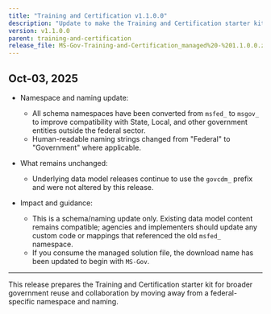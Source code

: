 ```yaml
---
title: "Training and Certification v1.1.0.0"
description: "Update to make the Training and Certification starter kit compatible outside the federal namespace: schema prefixes changed from msfed_ to msgov_ and naming updated from 'Federal' to 'Government'. Underlying data model releases remain govcdm_."
version: v1.1.0.0
parent: training-and-certification
release_file: MS-Gov-Training-and-Certification_managed%20-%201.1.0.0.zip
---
```


## Oct-03, 2025

* Namespace and naming update:
  - All schema namespaces have been converted from `msfed_` to `msgov_` to improve compatibility with State, Local, and other government entities outside the federal sector.
  - Human-readable naming strings changed from "Federal" to "Government" where applicable.

* What remains unchanged:
  - Underlying data model releases continue to use the `govcdm_` prefix and were not altered by this release.

* Impact and guidance:
  - This is a schema/naming update only. Existing data model content remains compatible; agencies and implementers should update any custom code or mappings that referenced the old `msfed_` namespace.
  - If you consume the managed solution file, the download name has been updated to begin with `MS-Gov`.

---

This release prepares the Training and Certification starter kit for broader government reuse and collaboration by moving away from a federal-specific namespace and naming.

